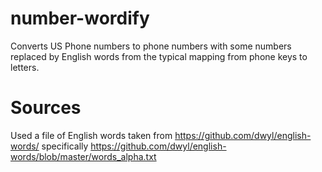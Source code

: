 # number-wordify
Converts US Phone numbers to phone numbers with some numbers replaced by English words from the typical mapping from phone keys to letters.

# Sources
Used a file of English words taken from https://github.com/dwyl/english-words/ specifically https://github.com/dwyl/english-words/blob/master/words_alpha.txt
